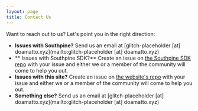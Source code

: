 ```yaml
---
layout: page
title: Contact Us
---
```


Want to reach out to us? Let's point you in the right direction:

- **Issues with Southpine?** Send us an email at [glitch-placeholder [at] doamatto.xyz](mailto:glitch-placeholder [at] doamatto.xyz)
- ** Issues with Southpine SDK?** Create an issue on [the Southpine SDK repo](https://github.com/playglitch/southpine-sdk/issues) with your issue and either we or a member of the community will come to help you out.
- **Issues with this site?** Create an issue on [the website's repo](https://github.com/playglitch/glitch-site/issues) with your issue and either we or a member of the community will come to help you out.
- **Something else?** Send us an email at [glitch-placeholder [at] doamatto.xyz](mailto:glitch-placeholder [at] doamatto.xyz)
